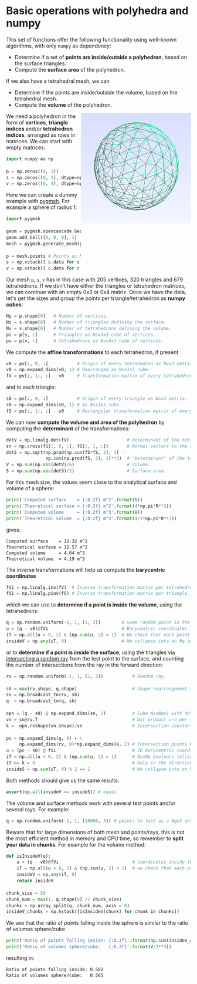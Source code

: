 Basic operations with polyhedra and numpy 
=========================================

This set of functions offer the following functionality using well-known algorithms,
with only `numpy` as dependency:

* Determine if a set of **points are inside/outside a polyhedron**, based on the
surface triangles.
* Compute the **surface area** of the polyhedron.

If we also have a tetrahedral mesh, we can

* Determine if the points are inside/outside the volume, based on the tetrahedral mesh.
* Compute the **volume** of the polyhedron.

<img align="right" width="300" height="300" src="unit_sphere.png">

We need a polyhedron in the form of **vertices**, **triangle indices** and/or 
**tetrahedron indices**, arranged as rows in matrices. We can start with empty matrices:

```python
import numpy as np

p = np.zeros((0, 3))
s = np.zeros((0, 3), dtype=np.int)
v = np.zeros((0, 4), dtype=np.int)
```
 
Here we can create a dummy example with [pygmsh](https://github.com/nschloe/pygmsh). For example a sphere of radius 1:

```python
import pygmsh

geom = pygmsh.opencascade.Geometry()
geom.add_ball([0, 0, 0], 1)
mesh = pygmsh.generate_mesh(geom, dim = 3)

p = mesh.points # Points as Npx3 matrix
s = np.vstack([ c.data for c in mesh.cells if c.data.shape[1] == 3])
v = np.vstack([ c.data for c in mesh.cells if c.data.shape[1] == 4])
```

Our mesh `p`, `s`, `v` has in this case with 205 vertices, 320 triangles and 679 tetrahedrons.
If we don't have either the triangles or tetrahedron matrices, we can continue with
an empty 0x3 or 0x4 matrix.
Once we have the data, let's get the sizes and group the points per triangle/tetrahedron
as **numpy cubes**:
 
```python
Np = p.shape[0]   # Number of vertices.
Ns = s.shape[0]   # Number of triangles defining the surface.
Nv = v.shape[0]   # Number of tetrahedrons defining the volume.
ps = p[s, :]      # Triangles as Nsx3x3 cube of vertices.
pv = p[v, :]      # Tetrahedrons as Nvx4x3 cube of vertices.
```
 
We compute the **affine transformations** to each tetrahedron, if present

```python
v0 = pv[:, 0, :]           # Origin of every tetrahedron as Nvx3 matrix.
v0 = np.expand_dims(v0, 1) # Rearranged as Nvx1x3 cube.
fV = pv[:, 1:, :] - v0     # Transformation matrix of every tetrahedron as Nvx3x3 cube.
```

and to each triangle:

```python
s0 = ps[:, 0, :]           # Origin of every triangle as Nsx3 matrix.
s0 = np.expand_dims(s0, 1) # As Nsx1x3 cube.
fS = ps[:, 1:, :] - s0     # Rectangular transformation matrix of every triangle as a Nsx2x3 cube.
```

We can now **compute the volume and area of the polyhedron** by computing the **determinant** of the transformations:

```python 
detV = np.linalg.det(fV)                      # Determinant of the tetrahedron transformations (area of each parallelepiped).
sn = np.cross(fS[:, 0, :], fS[:, 1, :])       # Normal vectors to the surface elements.
detS = np.sqrt(np.prod(np.sum(fS*fS, 2), 1) -
               np.sum(np.prod(fS, 1), 1)**2)  # "Determinant" of the triangle transformations (area of each parallelogram).
V = np.sum(np.abs(detV)/6)                    # Volume.
S = np.sum(np.abs(detS)/2)                    # Surface area.
```

For this mesh size, the values seem close to the analytical surface and volume of a sphere:

```python
print('Computed surface    = {:0.2f} m^2'.format(S))
print('Theoretical surface = {:0.2f} m^2'.format(4*np.pi*R**2))
print('Computed volume     = {:0.2f} m^3'.format(V))
print('Theoretical volume  = {:0.2f} m^3'.format(4/3*np.pi*R**3))
```

gives:

```console
Computed surface    = 12.32 m^2
Theoretical surface = 12.57 m^2
Computed volume     = 4.04 m^3
Theoretical volume  = 4.19 m^3
```

The inverse transformations will help us compute the **barycentric coordinates**

```python 
fVi = np.linalg.inv(fV)  # Inverse transformation matrix per tetrahedron.
fSi = np.linalg.pinv(fS) # Inverse transformation matrix per triangle.
```

which we can use to **determine if a point is inside the volume**, using the tetrahedrons:

```python 
q = np.random.uniform(-1, 1, (1, 3))        # Some random point in the box [-1,-1]^3.
u = (q - v0)@fVi                            # Barycentric coordinates inside the tetrahedrons, as NvxNqx3
iT = np.all(u > 0, 2) & (np.sum(u, 2) < 1)  # We check that each point is inside each tetrahedron, as NvxNq
insideV = np.any(iT, 0)                     # We collapse into an Nq array of booleans, for each point inside any tetrahedron
```

or to **determine if a point is inside the surface**, using the triangles via
[intersecting a random ray](https://en.wikipedia.org/wiki/Point_in_polygon#Ray_casting_algorithm)
from the test point to the surface, and counting
the  number of intersections from the ray in the forward direction:

```python 
rv = np.random.uniform(-1, 1, (1, 3))           # Random ray.
    
sh = max(rv.shape, q.shape)                     # Shape rearrangement to allow multiple test points/rays.
rv = np.broadcast_to(rv, sh)
q  = np.broadcast_to(q, sh)
    
opn = (q - s0) @ np.expand_dims(sn, 2)          # Cube NsxNqx1 with dot products (q - s0).n per test point and triangle.
vn = sn@rv.T                                    # Dot product v·n per triangle, as NsxNq.
k = -opn.reshape(vn.shape)/vn                   # Intersection constants.

pc = np.expand_dims(q, 0) + \
     np.expand_dims(rv, 0)*np.expand_dims(k, 2) # Intersection points between rays and triangle planes as a cube cube NvxNqx1.
u = (pc - s0) @ fSi                             # 2D barycentric coordinates per triangle, as NsxNqx2.
iT = np.all(u > 0, 2) & (np.sum(u, 2) < 1)      # NsxNq booleans telling us which intersections are inside each triangle.
iT &= k > 0                                     # Only in the direction of the ray(s).
insideS = np.sum(iT, 0) % 2 == 1                # We collapse into an Nq array of booleans.
```

Both methods should give us the same results:

```python 
assert(np.all(insideV == insideS)) # equal
```

The volume and surface methods work with several test points and/or several rays. 
For example:

```python
q = np.random.uniform(-1, 1, (10000, 3)) # points to test as a Nqx3 array
```

Beware that for large dimensions of both mesh and points/rays, this is not the
most efficient method in memory and CPU time, so remember to **split your data in chunks**.
For example for the volume method:

```python
def isInsideV(q):
    u = (q - v0)@fVi                            # coordinates inside the tetrahedrons, as NvxNqx3
    iT = np.all(u > 0, 2) & (np.sum(u, 2) < 1)  # we check that each point is inside each tetrahedron, as NvxNq
    insideV = np.any(iT, 0)
    return insideV

chunk_size = 50
chunk_num = max(1, q.shape[0] // chunk_size)
chunks = np.array_split(q, chunk_num, axis = 0)
insideV_chunks = np.hstack([isInsideV(chunk) for chunk in chunks])
```

We see that the ratio of points falling inside the sphere is similar to the ratio of
volumes sphere/cube

```python
print('Ratio of points falling inside: {:0.3f}'.format(np.sum(insideV_chunks)/len(q)))
print('Ratio of volumes sphere/cube:   {:0.3f}'.format(V/2**3))
```

resulting in:

```console
Ratio of points falling inside: 0.502
Ratio of volumes sphere/cube:   0.505
```
